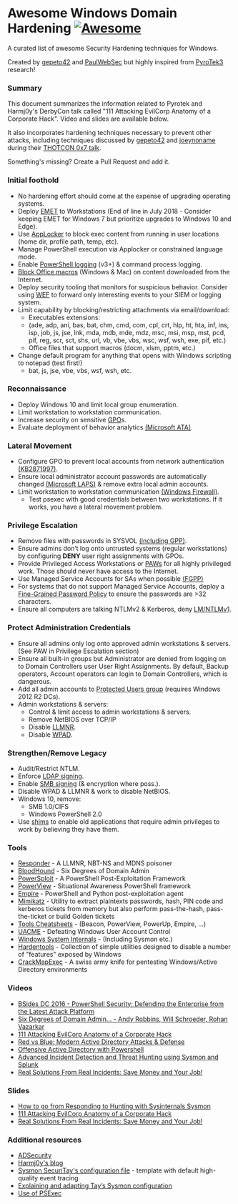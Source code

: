 # Awesome Windows Domain Hardening [![Awesome](https://cdn.rawgit.com/sindresorhus/awesome/d7305f38d29fed78fa85652e3a63e154dd8e8829/media/badge.svg)](https://github.com/PaulSec/Windows-domain-hardening)

A curated list of awesome Security Hardening techniques for Windows.

Created by [gepeto42](https://twitter.com/gepeto42) and [PaulWebSec](https://twitter.com/PaulWebSec) but highly inspired from [PyroTek3](https://twitter.com/PyroTek3) research!


### Summary

This document summarizes the information related to Pyrotek and Harmj0y's DerbyCon talk called "111 Attacking EvilCorp Anatomy of a Corporate Hack". Video and slides are available below. 

It also incorporates hardening techniques necessary to prevent other attacks, including techniques discussed by [gepeto42](https://twitter.com/gepeto42) and [joeynoname](https://twitter.com/joeynoname) during their [THOTCON 0x7 talk](https://evil.plumbing/).

Something's missing? Create a Pull Request and add it.

### Initial foothold

- No hardening effort should come at the expense of upgrading operating systems.
- Deploy [EMET](https://support.microsoft.com/en-us/help/2458544/the-enhanced-mitigation-experience-toolkit) to Workstations (End of line in July 2018 - Consider keeping EMET for Windows 7 but prioritize upgrades to Windows 10 and Edge). 
- Use [AppLocker](https://technet.microsoft.com/en-us/library/dd759117(v=ws.11).aspx) to block exec content from running in user locations (home dir, profile path, temp, etc).
- Manage PowerShell execution via Applocker or constrained language mode.
- Enable [PowerShell logging](https://www.fireeye.com/blog/threat-research/2016/02/greater_visibilityt.html) (v3+) & command process logging.
- [Block Office macros](https://blogs.technet.microsoft.com/mmpc/2016/03/22/new-feature-in-office-2016-can-block-macros-and-help-prevent-infection/) (Windows & Mac) on content downloaded from the Internet.
- Deploy security tooling that monitors for suspicious behavior. Consider using [WEF](https://blogs.technet.microsoft.com/jepayne/2015/11/23/monitoring-what-matters-windows-event-forwarding-for-everyone-even-if-you-already-have-a-siem/) to forward only interesting events to your SIEM or logging system.
- Limit capability by blocking/restricting attachments via email/download:
	-  Executables extensions:
	-  (ade, adp, ani, bas, bat, chm, cmd, com, cpl,
crt, hlp, ht, hta, inf, ins, isp, job, js, jse, lnk, mda, mdb,
mde, mdz, msc, msi, msp, mst, pcd, pif, reg, scr, sct, shs,
url, vb, vbe, vbs, wsc, wsf, wsh, exe, pif, etc.)
	- Office files that support macros (docm, xlsm, pptm, etc.)
-  Change default program for anything that opens with Windows scripting to notepad (test first!)
	- bat, js, jse, vbe, vbs, wsf, wsh, etc.

### Reconnaissance

- Deploy Windows 10 and limit local group enumeration.
- Limit workstation to workstation communication.
- Increase security on sensitive [GPO](https://msdn.microsoft.com/en-us/library/bb742376.aspx)s.
-  Evaluate deployment of behavior analytics [(Microsoft ATA)](https://www.microsoft.com/en-us/cloud-platform/advanced-threat-analytics).

### Lateral Movement

-  Configure GPO to prevent local accounts from network authentication [(KB2871997)](https://support.microsoft.com/en-us/help/2871997/microsoft-security-advisory-update-to-improve-credentials-protection-and-management-may-13,-2014).
- Ensure local administrator account passwords are automatically changed [(Microsoft LAPS)](https://www.microsoft.com/en-us/download/details.aspx?id=46899) & remove extra local admin accounts.
- Limit workstation to workstation communication [(Windows Firewall)](https://technet.microsoft.com/en-us/network/bb545423.aspx).
  - Test psexec with good credentials between two workstations. If it works, you have a lateral movement problem.

### Privilege Escalation

- Remove files with passwords in SYSVOL [(including GPP)](https://adsecurity.org/?p=2288).
- Ensure admins don’t log onto untrusted systems (regular workstations) by configuring **DENY** user right assignments with GPOs.
- Provide Privileged Access Workstations or [PAWs](https://technet.microsoft.com/en-us/windows-server-docs/security/securing-privileged-access/privileged-access-workstations) for all highly privileged work. Those should never have access to the Internet.
- Use Managed Service Accounts for SAs when possible [(FGPP)](https://technet.microsoft.com/en-us/library/cc770842%28v=ws.10%29.aspx)
- For systems that do not support Managed Service Accounts, deploy a [Fine-Grained Password Policy](https://technet.microsoft.com/en-us/library/cc770842(v=ws.10).aspx) to ensure the passwords are >32 characters.
- Ensure all computers are talking NTLMv2 & Kerberos, deny [LM/NTLMv1](https://support.microsoft.com/en-us/help/2793313/security-guidance-for-ntlmv1-and-lm-network-authentication).

### Protect Administration Credentials
 
- Ensure all admins only log onto approved admin workstations & servers. (See PAW in Privilege Escalation section)
- Ensure all built-in groups but Administrator are denied from logging on to Domain Controllers user User Right Assignments. By default, Backup operators, Account operators can login to Domain Controllers, which is dangerous.
- Add all admin accounts to [Protected Users group](https://technet.microsoft.com/en-us/library/dn466518%28v=ws.11%29.aspx) (requires Windows 2012 R2 DCs).
- Admin workstations & servers:
	- Control & limit access to admin workstations & servers.
	- Remove NetBIOS over TCP/IP
	- Disable [LLMNR](https://en.wikipedia.org/wiki/Link-Local_Multicast_Name_Resolution).
	- Disable [WPAD](https://en.wikipedia.org/wiki/Web_Proxy_Auto-Discovery_Protocol).
 
### Strengthen/Remove Legacy

- Audit/Restrict NTLM.
- Enforce [LDAP signing](https://technet.microsoft.com/en-us/library/dd941832%28v=ws.10%29.aspx).
- Enable [SMB signing](https://blogs.technet.microsoft.com/josebda/2010/12/01/the-basics-of-smb-signing-covering-both-smb1-and-smb2/) (& encryption where poss.).
- Disable WPAD & LLMNR & work to disable NetBIOS.
- Windows 10, remove:
	- SMB 1.0/CIFS
	- Windows PowerShell 2.0
- Use [shims](https://technet.microsoft.com/en-ca/library/dd837644(v=ws.10).aspx) to enable old applications that require admin privileges to work by believing they have them.
 
### Tools

- [Responder](https://github.com/lgandx/Responder) - A LLMNR, NBT-NS and MDNS poisoner
- [BloodHound](https://github.com/BloodHoundAD/BloodHound) - Six Degrees of Domain Admin
- [PowerSploit](https://github.com/PowerShellMafia/PowerSploit/) - A PowerShell Post-Exploitation Framework
- [PowerView](https://github.com/PowerShellMafia/PowerSploit/tree/master/Recon) - Situational Awareness PowerShell framework
- [Empire](https://github.com/EmpireProject/Empire) - PowerShell and Python post-exploitation agent
- [Mimikatz](https://github.com/gentilkiwi/mimikatz) - Utility to extract plaintexts passwords, hash, PIN code and kerberos tickets from memory but also perform pass-the-hash, pass-the-ticket or build Golden tickets
- [Tools Cheatsheets](https://github.com/HarmJ0y/CheatSheets) - (Beacon, PowerView, PowerUp, Empire, ...)
- [UACME](https://github.com/hfiref0x/UACME) - Defeating Windows User Account Control
- [Windows System Internals](https://technet.microsoft.com/en-us/sysinternals/bb545021.aspx) - (Including Sysmon etc.)
- [Hardentools](https://github.com/securitywithoutborders/hardentools) - Collection of simple utilities designed to disable a number of "features" exposed by Windows
- [CrackMapExec](https://github.com/byt3bl33d3r/CrackMapExec) - A swiss army knife for pentesting Windows/Active Directory environments

### Videos

- [BSides DC 2016 - PowerShell Security: Defending the Enterprise from the Latest Attack Platform](https://www.youtube.com/watch?v=_8yBjg7bRLo&feature=youtu.be&t=106)
- [Six Degrees of Domain Admin... - Andy Robbins, Will Schroeder, Rohan Vazarkar](https://www.youtube.com/watch?v=lxd2rerVsLo)
- [111 Attacking EvilCorp Anatomy of a Corporate Hack](https://www.youtube.com/watch?v=nJSMJyRNvlM&feature=youtu.be&t=16)
- [Red vs Blue: Modern Active Directory Attacks & Defense](https://www.youtube.com/watch?v=rknpKIxT7NM)
- [Offensive Active Directory with Powershell](https://www.youtube.com/watch?v=cXWtu-qalSs)
- [Advanced Incident Detection and Threat Hunting using Sysmon and Splunk](https://www.youtube.com/watch?v=vv_VXntQTpE)
- [Real Solutions From Real Incidents: Save Money and Your Job!](https://www.youtube.com/watch?v=313J20uPbcw)

### Slides

- [How to go from Responding to Hunting with Sysinternals Sysmon](https://onedrive.live.com/view.aspx?resid=D026B4699190F1E6!2843&ithint=file%2cpptx&app=PowerPoint&authkey=!AMvCRTKB_V1J5ow)
- [111 Attacking EvilCorp Anatomy of a Corporate Hack](https://adsecurity.org/wp-content/uploads/2016/09/DerbyCon6-2016-AttackingEvilCorp-Anatomy-of-a-Corporate-Hack-Presented.pdf)
- [Real Solutions From Real Incidents: Save Money and Your Job!](https://evil.plumbing/Current-version-June.pdf)

### Additional resources

- [ADSecurity](https://adsecurity.org/)
- [Harmj0y's blog](http://blog.harmj0y.net/)
- [Sysmon SecuriTay's configuration file](https://github.com/SwiftOnSecurity/sysmon-config) - template with default high-quality event tracing
- [Explaining and adapting Tay’s Sysmon configuration](https://medium.com/@lennartkoopmann/explaining-and-adapting-tays-sysmon-configuration-27d9719a89a8#.mi0rmwn1v)
- [Use of PSExec](https://www.toshellandback.com/2017/02/11/psexec/)
